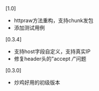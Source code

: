[1.0]
 - httpraw方法重构，支持chunk发包
 - 添加测试用例
 
[0.3.4]
- 支持host字段自定义，支持真实IP
- 修复header头的"accept */*"问题

[0.3.0]
- 炒鸡好用的初级版本